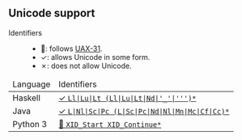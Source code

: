 ## Unicode support

<dl>
<dt>Identifiers</dt>
<dd>
    <ul>
    <li>💯: follows <a href="http://www.unicode.org/reports/tr31/">UAX-31</a>.</li>
    <li>✓: allows Unicode in some form.</li>
    <li>✗: does not allow Unicode.</li>
    </ul>
</dd>
</dl>

<table>
  <thead>
    <td>Language</td>
    <td>Identifiers</td>
  </thead>
<tbody>
<tr>
  <td>Haskell</td>
  <td><a href="https://www.haskell.org/onlinereport/haskell2010/haskellch2.html#x7-180002.4">✓ <code>Ll|Lu|Lt (Ll|Lu|Lt|Nd|'_'|''')*</code></a></td>
</tr>
<tr>
  <td>Java</td>
  <td><a href="https://docs.oracle.com/javase/7/docs/api/java/lang/Character.html#isJavaIdentifierStart(int)">✓ <code>L|Nl|Sc|Pc (L|Sc|Pc|Nd|Nl|Mn|Mc|Cf|Cc)*</code></a></td>
</tr>
<tr>
  <td>Python 3</td>
  <td><a href="https://docs.python.org/3/reference/lexical_analysis.html#identifiers">💯 <code>XID_Start XID_Continue*</code></a></td>
</tr>
</trow>
</tbody>
</table>